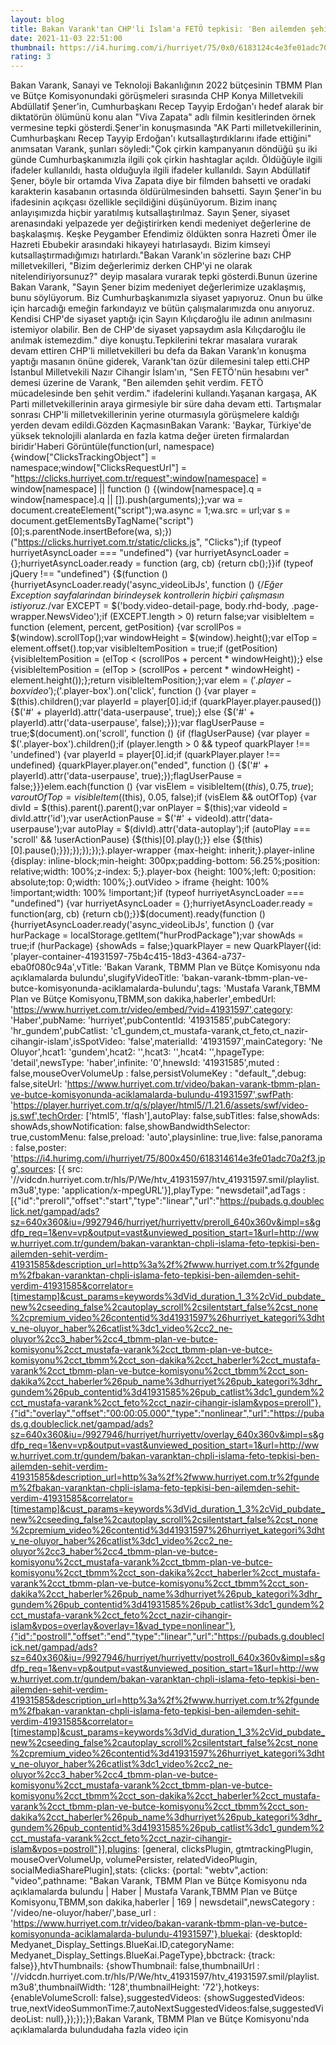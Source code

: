 ```yaml
--- 
layout: blog
title: Bakan Varank'tan CHP'li İslam'a FETÖ tepkisi: 'Ben ailemden şehit verdim'
date: 2021-11-03 22:51:00
thumbnail: https://i4.hurimg.com/i/hurriyet/75/0x0/6183124c4e3fe01adc70a2de.jpg
rating: 3
---
```

Bakan Varank, Sanayi ve Teknoloji Bakanlığının 2022 bütçesinin TBMM Plan ve Bütçe Komisyonundaki görüşmeleri sırasında CHP Konya Milletvekili Abdüllatif Şener'in, Cumhurbaşkanı Recep Tayyip Erdoğan'ı hedef alarak bir diktatörün ölümünü konu alan "Viva Zapata" adlı filmin kesitlerinden örnek vermesine tepki gösterdi.Şener'in konuşmasında "AK Parti milletvekillerinin, Cumhurbaşkanı Recep Tayyip Erdoğan'ı kutsallaştırdıklarını ifade ettiğini" anımsatan Varank, şunları söyledi:"Çok çirkin kampanyanın döndüğü şu iki günde Cumhurbaşkanımızla ilgili çok çirkin hashtaglar açıldı. Öldüğüyle ilgili ifadeler kullanıldı, hasta olduğuyla ilgili ifadeler kullanıldı. Sayın Abdüllatif Şener, böyle bir ortamda Viva Zapata diye bir filmden bahsetti ve oradaki karakterin kasabanın ortasında öldürülmesinden bahsetti. Sayın Şener'in bu ifadesinin açıkçası özellikle seçildiğini düşünüyorum. Bizim inanç anlayışımızda hiçbir yaratılmış kutsallaştırılmaz. Sayın Şener, siyaset arenasındaki yelpazede yer değiştirirken kendi medeniyet değerlerine de başkalaşmış. Keşke Peygamber Efendimiz öldükten sonra Hazreti Ömer ile Hazreti Ebubekir arasındaki hikayeyi hatırlasaydı. Bizim kimseyi kutsallaştırmadığımızı hatırlardı."Bakan Varank'ın sözlerine bazı CHP milletvekilleri, "Bizim değerlerimiz derken CHP'yi ne olarak nitelendiriyorsunuz?" deyip masalara vurarak tepki gösterdi.Bunun üzerine Bakan Varank, "Sayın Şener bizim medeniyet değerlerimize uzaklaşmış, bunu söylüyorum. Biz Cumhurbaşkanımızla siyaset yapıyoruz. Onun bu ülke için harcadığı emeğin farkındayız ve bütün çalışmalarımızda onu anıyoruz. Kendisi CHP'de siyaset yaptığı için Sayın Kılıçdaroğlu ile adının anılmasını istemiyor olabilir. Ben de CHP'de siyaset yapsaydım asla Kılıçdaroğlu ile anılmak istemezdim." diye konuştu.Tepkilerini tekrar masalara vurarak devam ettiren CHP'li milletvekilleri bu defa da Bakan Varank’ın konuşma yaptığı masanın önüne giderek, Varank'tan özür dilemesini talep etti.CHP İstanbul Milletvekili Nazır Cihangir İslam'ın, "Sen FETÖ'nün hesabını ver" demesi üzerine de Varank, "Ben ailemden şehit verdim. FETÖ mücadelesinde ben şehit verdim." ifadelerini kullandı.Yaşanan kargaşa, AK Parti milletvekillerinin araya girmesiyle bir süre daha devam etti. Tartışmalar sonrası CHP'li milletvekillerinin yerine oturmasıyla görüşmelere kaldığı yerden devam edildi.Gözden KaçmasınBakan Varank: 'Baykar, Türkiye'de yüksek teknolojili alanlarda en fazla katma değer üreten firmalardan biridir'Haberi Görüntüle(function(url, namespace) {window["ClicksTrackingObject"] = namespace;window["ClicksRequestUrl"] = "https://clicks.hurriyet.com.tr/request";window[namespace] = window[namespace] || function () {(window[namespace].q = window[namespace].q || []).push(arguments);};var wa = document.createElement("script");wa.async = 1;wa.src = url;var s = document.getElementsByTagName("script")[0];s.parentNode.insertBefore(wa, s);})("https://clicks.hurriyet.com.tr/static/clicks.js", "Clicks");if (typeof hurriyetAsyncLoader === "undefined") {var hurriyetAsyncLoader = {};hurriyetAsyncLoader.ready = function (arg, cb) {return cb();}}if (typeof jQuery !== "undefined") {$(function () {hurriyetAsyncLoader.ready('async_videoLibJs', function () {/*Eğer Exception sayfalarindan birindeysek kontrollerin hiçbiri çalışmasın istiyoruz.*/var EXCEPT = $('body.video-detail-page, body.rhd-body, .page-wrapper.NewsVideo');if (EXCEPT.length > 0) return false;var visibleItem = function (element, percent, getPosition) {var scrollPos = $(window).scrollTop();var windowHeight = $(window).height();var elTop = element.offset().top;var visibleItemPosition = true;if (getPosition) {visibleItemPosition = (elTop < (scrollPos + percent * windowHeight));} else {visibleItemPosition = (elTop > (scrollPos + percent * windowHeight) - element.height());};return visibleItemPosition;};var elem = $('.player-box video');$('.player-box').on('click', function () {var player = $(this).children();var playerId = player[0].id;if (quarkPlayer.player.paused()) {$('#' + playerId).attr('data-userpause', true);} else {$('#' + playerId).attr('data-userpause', false);}});var flagUserPause = true;$(document).on('scroll', function () {if (flagUserPause) {var player = $('.player-box').children();if (player.length > 0 && typeof quarkPlayer !== 'undefined') {var playerId = player[0].id;if (quarkPlayer.player !== undefined) {quarkPlayer.player.on("ended", function () {$('#' + playerId).attr('data-userpause', true);});flagUserPause = false;}}}elem.each(function () {var visElem = visibleItem($(this), 0.75, true);var outOfTop = visibleItem($(this), 0.05, false);if (visElem && outOfTop) {var divId = $(this).parent().parent();var onPlayer = $(this);var videoId = divId.attr('id');var userActionPause = $('#' + videoId).attr('data-userpause');var autoPlay = $(divId).attr('data-autoplay');if (autoPlay === 'scroll' && !userActionPause) {$(this)[0].play();}} else {$(this)[0].pause();}});});});});}.player-wrapper {max-height: inherit;}.player-inline {display: inline-block;min-height: 300px;padding-bottom: 56.25%;position: relative;width: 100%;z-index: 5;}.player-box {height: 100%;left: 0;position: absolute;top: 0;width: 100%;}.outVideo > iframe {height: 100% !important;width: 100% !important;}if (typeof hurriyetAsyncLoader === "undefined") {var hurriyetAsyncLoader = {};hurriyetAsyncLoader.ready = function(arg, cb) {return cb();}}$(document).ready(function () {hurriyetAsyncLoader.ready('async_videoLibJs', function () {var hurPackage = localStorage.getItem("hurProdPackage");var showAds = true;if (hurPackage) {showAds = false;}quarkPlayer = new QuarkPlayer({id: 'player-container-41931597-75b4c415-18d3-4364-a737-eba0f080c94a',vTitle: 'Bakan Varank, TBMM Plan ve Bütçe Komisyonu nda açıklamalarda bulundu',slugifyVideoTitle: 'bakan-varank-tbmm-plan-ve-butce-komisyonunda-aciklamalarda-bulundu',tags: 'Mustafa Varank,TBMM Plan ve Bütçe Komisyonu,TBMM,son dakika,haberler',embedUrl: 'https://www.hurriyet.com.tr/video/embed/?vid=41931597',category: 'Haber',pubName: 'hurriyet',pubContentId: '41931585',pubCategory: 'hr_gundem',pubCatlist: 'c1_gundem,ct_mustafa-varank,ct_feto,ct_nazir-cihangir-islam',isSpotVideo: 'false',materialId: '41931597',mainCategory: 'Ne Oluyor',hcat1: 'gundem',hcat2: '',hcat3: '',hcat4: '',hpageType: 'detail',newsType: 'haber',infinite: '0',hnewsId: '41931585',muted : false,mouseOverVolumeUp : false,persistVolumeKey : "default_",debug: false,siteUrl: 'https://www.hurriyet.com.tr/video/bakan-varank-tbmm-plan-ve-butce-komisyonunda-aciklamalarda-bulundu-41931597',swfPath: 'https://player.hurriyet.com.tr/q/s/player/html5//1.21.6/assets/swf/video-js.swf',techOrder: ['html5', 'flash'],autoPlay: false,subTitles: false,showAds: showAds,showNotification: false,showBandwidthSelector: true,customMenu: false,preload: 'auto',playsinline: true,live: false,panorama : false,poster: 'https://i4.hurimg.com/i/hurriyet/75/800x450/618314614e3fe01adc70a2f3.jpg',sources: [{      src: '//vidcdn.hurriyet.com.tr/hls/P/We/htv_41931597/htv_41931597.smil/playlist.m3u8',type: 'application/x-mpegURL'}],playType: "newsdetail",adTags : [{"id":"preroll","offset":"start","type":"linear","url":"https://pubads.g.doubleclick.net/gampad/ads?sz=640x360&iu=/9927946/hurriyet/hurriyettv/preroll_640x360v&impl=s&gdfp_req=1&env=vp&output=vast&unviewed_position_start=1&url=http://www.hurriyet.com.tr/gundem/bakan-varanktan-chpli-islama-feto-tepkisi-ben-ailemden-sehit-verdim-41931585&description_url=http%3a%2f%2fwww.hurriyet.com.tr%2fgundem%2fbakan-varanktan-chpli-islama-feto-tepkisi-ben-ailemden-sehit-verdim-41931585&correlator=[timestamp]&cust_params=keywords%3dVid_duration_1_3%2cVid_pubdate_new%2cseeding_false%2cautoplay_scroll%2csilentstart_false%2cst_none%2cpremium_video%26contentid%3d41931597%26hurriyet_kategori%3dhtv_ne-oluyor_haber%26catlist%3dc1_video%2cc2_ne-oluyor%2cc3_haber%2cc4_tbmm-plan-ve-butce-komisyonu%2cct_mustafa-varank%2cct_tbmm-plan-ve-butce-komisyonu%2cct_tbmm%2cct_son-dakika%2cct_haberler%2cct_mustafa-varank%2cct_tbmm-plan-ve-butce-komisyonu%2cct_tbmm%2cct_son-dakika%2cct_haberler%26pub_name%3dhurriyet%26pub_kategori%3dhr_gundem%26pub_contentid%3d41931585%26pub_catlist%3dc1_gundem%2cct_mustafa-varank%2cct_feto%2cct_nazir-cihangir-islam&vpos=preroll"},{"id":"overlay","offset":"00:00:05.000","type":"nonlinear","url":"https://pubads.g.doubleclick.net/gampad/ads?sz=640x360&iu=/9927946/hurriyet/hurriyettv/overlay_640x360v&impl=s&gdfp_req=1&env=vp&output=vast&unviewed_position_start=1&url=http://www.hurriyet.com.tr/gundem/bakan-varanktan-chpli-islama-feto-tepkisi-ben-ailemden-sehit-verdim-41931585&description_url=http%3a%2f%2fwww.hurriyet.com.tr%2fgundem%2fbakan-varanktan-chpli-islama-feto-tepkisi-ben-ailemden-sehit-verdim-41931585&correlator=[timestamp]&cust_params=keywords%3dVid_duration_1_3%2cVid_pubdate_new%2cseeding_false%2cautoplay_scroll%2csilentstart_false%2cst_none%2cpremium_video%26contentid%3d41931597%26hurriyet_kategori%3dhtv_ne-oluyor_haber%26catlist%3dc1_video%2cc2_ne-oluyor%2cc3_haber%2cc4_tbmm-plan-ve-butce-komisyonu%2cct_mustafa-varank%2cct_tbmm-plan-ve-butce-komisyonu%2cct_tbmm%2cct_son-dakika%2cct_haberler%2cct_mustafa-varank%2cct_tbmm-plan-ve-butce-komisyonu%2cct_tbmm%2cct_son-dakika%2cct_haberler%26pub_name%3dhurriyet%26pub_kategori%3dhr_gundem%26pub_contentid%3d41931585%26pub_catlist%3dc1_gundem%2cct_mustafa-varank%2cct_feto%2cct_nazir-cihangir-islam&vpos=overlay&overlay=1&vad_type=nonlinear"},{"id":"postroll","offset":"end","type":"linear","url":"https://pubads.g.doubleclick.net/gampad/ads?sz=640x360&iu=/9927946/hurriyet/hurriyettv/postroll_640x360v&impl=s&gdfp_req=1&env=vp&output=vast&unviewed_position_start=1&url=http://www.hurriyet.com.tr/gundem/bakan-varanktan-chpli-islama-feto-tepkisi-ben-ailemden-sehit-verdim-41931585&description_url=http%3a%2f%2fwww.hurriyet.com.tr%2fgundem%2fbakan-varanktan-chpli-islama-feto-tepkisi-ben-ailemden-sehit-verdim-41931585&correlator=[timestamp]&cust_params=keywords%3dVid_duration_1_3%2cVid_pubdate_new%2cseeding_false%2cautoplay_scroll%2csilentstart_false%2cst_none%2cpremium_video%26contentid%3d41931597%26hurriyet_kategori%3dhtv_ne-oluyor_haber%26catlist%3dc1_video%2cc2_ne-oluyor%2cc3_haber%2cc4_tbmm-plan-ve-butce-komisyonu%2cct_mustafa-varank%2cct_tbmm-plan-ve-butce-komisyonu%2cct_tbmm%2cct_son-dakika%2cct_haberler%2cct_mustafa-varank%2cct_tbmm-plan-ve-butce-komisyonu%2cct_tbmm%2cct_son-dakika%2cct_haberler%26pub_name%3dhurriyet%26pub_kategori%3dhr_gundem%26pub_contentid%3d41931585%26pub_catlist%3dc1_gundem%2cct_mustafa-varank%2cct_feto%2cct_nazir-cihangir-islam&vpos=postroll"}],plugins: [general, clicksPlugin, gtmtrackingPlugin, mouseOverVolumeUp, volumePersister, relatedVideoPlugin, socialMediaSharePlugin],stats: {clicks: {portal: "webtv",action: "video",pathname: "Bakan Varank, TBMM Plan ve Bütçe Komisyonu nda açıklamalarda bulundu | Haber | Mustafa Varank,TBMM Plan ve Bütçe Komisyonu,TBMM,son dakika,haberler | 169 | newsdetail",newsCategory : '/video/ne-oluyor/haber/',base_url : 'https://www.hurriyet.com.tr/video/bakan-varank-tbmm-plan-ve-butce-komisyonunda-aciklamalarda-bulundu-41931597'},bluekai: {desktopId: Medyanet_Display_Settings.BlueKai.ID,categoryName: Medyanet_Display_Settings.BlueKai.PageType},bbctrack: {track: false}},htvThumbnails: {showThumbnail: false,thumbnailUrl : '//vidcdn.hurriyet.com.tr/hls/P/We/htv_41931597/htv_41931597.smil/playlist.m3u8',thumbnailWidth: '128',thumbnailHeight: '72'},hotkeys: {enableVolumeScroll: false},suggestedVideos: {showSuggestedVideos: true,nextVideoSummonTime:7,autoNextSuggestedVideos:false,suggestedVideoList: null},});});});Bakan Varank, TBMM Plan ve Bütçe Komisyonu'nda açıklamalarda bulundudaha fazla video için